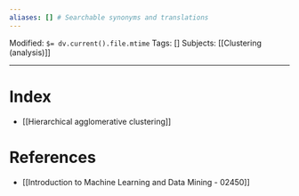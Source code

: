```yaml
---
aliases: [] # Searchable synonyms and translations
---
```

Modified: `$= dv.current().file.mtime`
Tags: []
Subjects: [[Clustering (analysis)]]
****

# Index
- [[Hierarchical agglomerative clustering]]
# References
- [[Introduction to Machine Learning and Data Mining - 02450]]